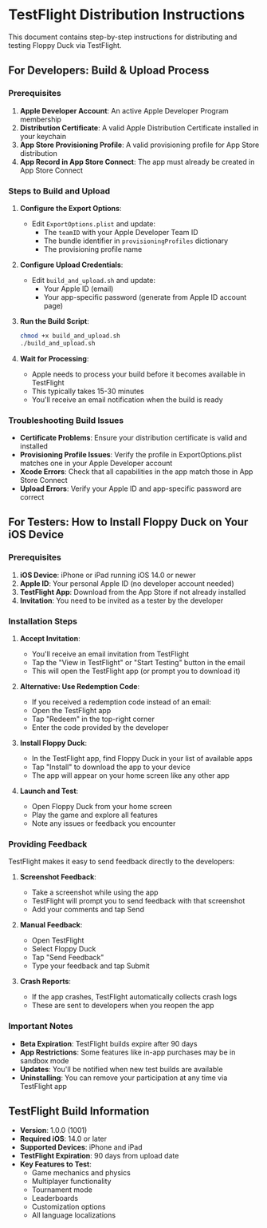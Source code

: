 # TestFlight Distribution Instructions

This document contains step-by-step instructions for distributing and testing Floppy Duck via TestFlight.

## For Developers: Build & Upload Process

### Prerequisites

1. **Apple Developer Account**: An active Apple Developer Program membership
2. **Distribution Certificate**: A valid Apple Distribution Certificate installed in your keychain
3. **App Store Provisioning Profile**: A valid provisioning profile for App Store distribution
4. **App Record in App Store Connect**: The app must already be created in App Store Connect

### Steps to Build and Upload

1. **Configure the Export Options**: 
   - Edit `ExportOptions.plist` and update:
     - The `teamID` with your Apple Developer Team ID
     - The bundle identifier in `provisioningProfiles` dictionary
     - The provisioning profile name

2. **Configure Upload Credentials**:
   - Edit `build_and_upload.sh` and update:
     - Your Apple ID (email)
     - Your app-specific password (generate from Apple ID account page)

3. **Run the Build Script**:
   ```bash
   chmod +x build_and_upload.sh
   ./build_and_upload.sh
   ```

4. **Wait for Processing**:
   - Apple needs to process your build before it becomes available in TestFlight
   - This typically takes 15-30 minutes
   - You'll receive an email notification when the build is ready

### Troubleshooting Build Issues

- **Certificate Problems**: Ensure your distribution certificate is valid and installed
- **Provisioning Profile Issues**: Verify the profile in ExportOptions.plist matches one in your Apple Developer account
- **Xcode Errors**: Check that all capabilities in the app match those in App Store Connect
- **Upload Errors**: Verify your Apple ID and app-specific password are correct

## For Testers: How to Install Floppy Duck on Your iOS Device

### Prerequisites

1. **iOS Device**: iPhone or iPad running iOS 14.0 or newer
2. **Apple ID**: Your personal Apple ID (no developer account needed)
3. **TestFlight App**: Download from the App Store if not already installed
4. **Invitation**: You need to be invited as a tester by the developer

### Installation Steps

1. **Accept Invitation**:
   - You'll receive an email invitation from TestFlight
   - Tap the "View in TestFlight" or "Start Testing" button in the email
   - This will open the TestFlight app (or prompt you to download it)

2. **Alternative: Use Redemption Code**:
   - If you received a redemption code instead of an email:
   - Open the TestFlight app
   - Tap "Redeem" in the top-right corner
   - Enter the code provided by the developer

3. **Install Floppy Duck**:
   - In the TestFlight app, find Floppy Duck in your list of available apps
   - Tap "Install" to download the app to your device
   - The app will appear on your home screen like any other app

4. **Launch and Test**:
   - Open Floppy Duck from your home screen
   - Play the game and explore all features
   - Note any issues or feedback you encounter

### Providing Feedback

TestFlight makes it easy to send feedback directly to the developers:

1. **Screenshot Feedback**:
   - Take a screenshot while using the app
   - TestFlight will prompt you to send feedback with that screenshot
   - Add your comments and tap Send

2. **Manual Feedback**:
   - Open TestFlight
   - Select Floppy Duck
   - Tap "Send Feedback"
   - Type your feedback and tap Submit

3. **Crash Reports**:
   - If the app crashes, TestFlight automatically collects crash logs
   - These are sent to developers when you reopen the app

### Important Notes

- **Beta Expiration**: TestFlight builds expire after 90 days
- **App Restrictions**: Some features like in-app purchases may be in sandbox mode
- **Updates**: You'll be notified when new test builds are available
- **Uninstalling**: You can remove your participation at any time via TestFlight app

## TestFlight Build Information

- **Version**: 1.0.0 (1001)
- **Required iOS**: 14.0 or later
- **Supported Devices**: iPhone and iPad
- **TestFlight Expiration**: 90 days from upload date
- **Key Features to Test**:
  - Game mechanics and physics
  - Multiplayer functionality
  - Tournament mode
  - Leaderboards
  - Customization options
  - All language localizations 